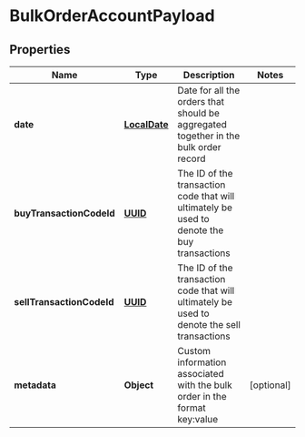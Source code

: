 
# BulkOrderAccountPayload

## Properties
Name | Type | Description | Notes
------------ | ------------- | ------------- | -------------
**date** | [**LocalDate**](LocalDate.md) | Date for all the orders that should be aggregated together in the bulk order record | 
**buyTransactionCodeId** | [**UUID**](UUID.md) | The ID of the transaction code that will ultimately be used to denote the buy transactions | 
**sellTransactionCodeId** | [**UUID**](UUID.md) | The ID of the transaction code that will ultimately be used to denote the sell transactions | 
**metadata** | **Object** | Custom information associated with the bulk order in the format key:value |  [optional]



